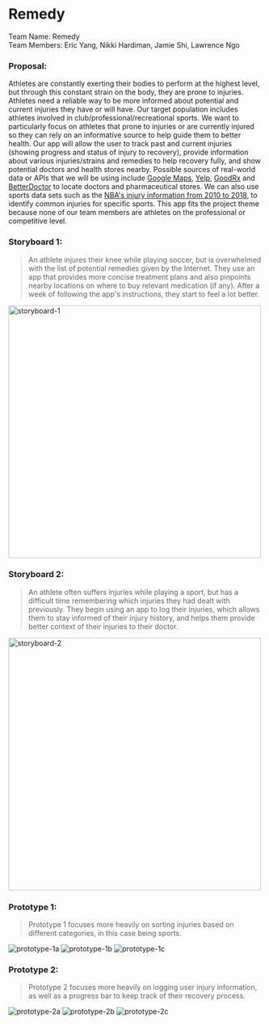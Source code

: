 # Remedy
Team Name: Remedy <br>
Team Members: Eric Yang, Nikki Hardiman, Jamie Shi, Lawrence Ngo

### Proposal:
Athletes are constantly exerting their bodies to perform at the highest level, but through this constant strain on the body, they are prone to injuries. Athletes need a reliable way to be more informed about potential and current injuries they have or will have. Our target population includes athletes involved in club/professional/recreational sports. We want to particularly focus on athletes that prone to injuries or are currently injured so they can rely on an informative source to help guide them to better health. Our app will allow the user to track past and current injuries (showing progress and status of injury to recovery), provide information about various injuries/strains and remedies to help recovery fully, and show potential doctors and health stores nearby. Possible sources of real-world data or APIs that we will be using include [Google Maps](https://developers.google.com/maps/documentation/), [Yelp](https://www.yelp.com/developers/documentation/v3), [GoodRx](https://www.goodrx.com/developer) and [BetterDoctor](https://developer.betterdoctor.com/) to locate doctors and pharmaceutical stores. We can also use sports data sets such as the [NBA's injury information from 2010 to 2018](https://www.kaggle.com/ghopkins/nba-injuries-2010-2018), to identify common injuries for specific sports. This app fits the project theme because none of our team members are athletes on the professional or competitive level. 
    
### Storyboard 1: 
> An athlete injures their knee while playing soccer, but is overwhelmed with the list of potential remedies given by the Internet. They use an app that provides more concise treatment plans and also pinpoints nearby locations on where to buy relevant medication (if any). After a week of following the app's instructions, they start to feel a lot better.

<img src="https://github.com/jm-shi/Remedy/blob/master/storyboard1.jpg" alt="storyboard-1" width="500" height="500">

### Storyboard 2: 
> An athlete often suffers injuries while playing a sport, but has a difficult time remembering which injuries they had dealt with previously. They begin using an app to log their injuries, which allows them to stay informed of their injury history, and helps them provide better context of their injuries to their doctor.

<img src="https://github.com/jm-shi/Remedy/blob/master/storyboard2.jpg" alt="storyboard-2" width="500" height="500">

### Prototype 1:
> Prototype 1 focuses more heavily on sorting injuries based on different categories, in this case being sports.  <br>

<img src="https://github.com/jm-shi/Remedy/blob/master/prototype-1a.png" alt="prototype-1a" >
<img src="https://github.com/jm-shi/Remedy/blob/master/prototype-1b.png" alt="prototype-1b" >
<img src="https://github.com/jm-shi/Remedy/blob/master/prototype-1c.png" alt="prototype-1c" >

### Prototype 2:
> Prototype 2 focuses more heavily on logging user injury information, as well as a progress bar to keep track of their recovery process.    <br>

<img src="https://github.com/jm-shi/Remedy/blob/master/prototype-2a.png" alt="prototype-2a" >
<img src="https://github.com/jm-shi/Remedy/blob/master/prototype-2b.png" alt="prototype-2b" >
<img src="https://github.com/jm-shi/Remedy/blob/master/prototype-2c.png" alt="prototype-2c" >
